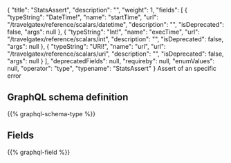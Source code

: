 {
  "title": "StatsAssert",
  "description": "",
  "weight": 1,
  "fields": [
    {
      "typeString": "DateTime!",
      "name": "startTime",
      "url": "/travelgatex/reference/scalars/datetime",
      "description": "",
      "isDeprecated": false,
      "args": null
    },
    {
      "typeString": "Int!",
      "name": "execTime",
      "url": "/travelgatex/reference/scalars/int",
      "description": "",
      "isDeprecated": false,
      "args": null
    },
    {
      "typeString": "URI!",
      "name": "url",
      "url": "/travelgatex/reference/scalars/uri",
      "description": "",
      "isDeprecated": false,
      "args": null
    }
  ],
  "deprecatedFields": null,
  "requireby": null,
  "enumValues": null,
  "operator": "type",
  "typename": "StatsAssert"
}
Assert of an specific error
## GraphQL schema definition

{{% graphql-schema-type %}}

## Fields

{{% graphql-field %}}
